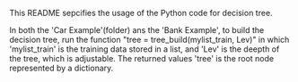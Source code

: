 This README sepcifies the usage of the Python code for decision tree.

In both the 'Car Example'(folder) ans the 'Bank Example', to build the decision tree, run the function "tree = tree_build(mylist_train, Lev)" in which 'mylist_train' is the training data stored in a list, and 'Lev' is the deepth of the tree, which is adjustable. The returned values 'tree' is the root node represented by a dictionary.


